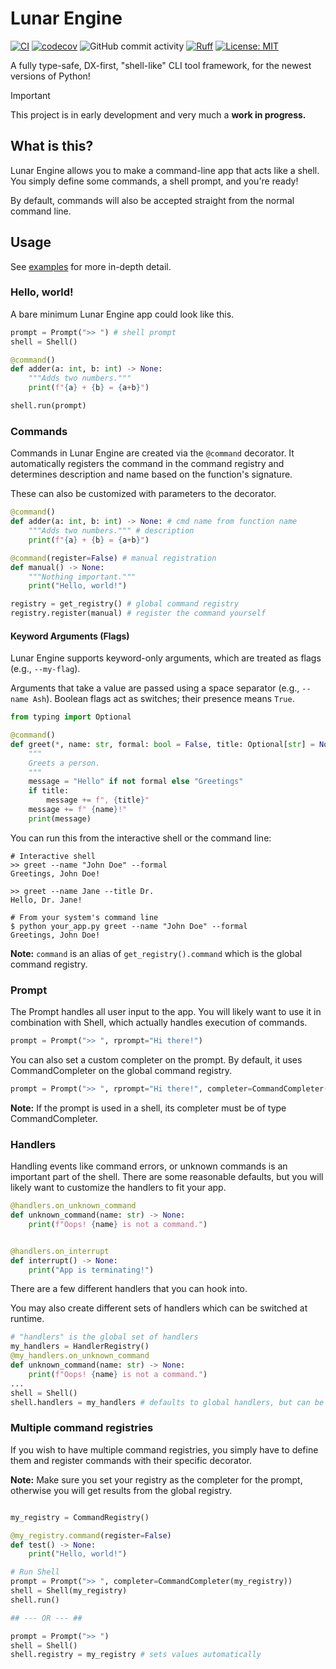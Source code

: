 # Lunar Engine

[![CI](https://github.com/morsznetik/lunar-engine/actions/workflows/ci.yml/badge.svg)](https://github.com/morsznetik/lunar-engine/actions/workflows/ci.yml)
[![codecov](https://codecov.io/gh/morsznetik/lunar-engine/graph/badge.svg?token=SSGLLM4POZ)](https://codecov.io/gh/morsznetik/lunar-engine)
![GitHub commit activity](https://img.shields.io/github/commit-activity/w/morsznetik/lunar-engine)
[![Ruff](https://img.shields.io/endpoint?url=https://raw.githubusercontent.com/astral-sh/ruff/main/assets/badge/v2.json)](https://github.com/astral-sh/ruff)
[![License: MIT](https://img.shields.io/badge/License-MIT-yellow.svg)](https://opensource.org/licenses/MIT)

A fully type-safe, DX-first, "shell-like" CLI tool framework, for the newest versions of Python!

> [!IMPORTANT]
> This project is in early development and very much a **work in progress.**

## What is this?

Lunar Engine allows you to make a command-line app that acts like a shell. You simply define some commands, a shell prompt, and you're ready!

By default, commands will also be accepted straight from the normal command line.

## Usage

See [examples](https://github.com/morsznetik/lunar-engine/tree/master/examples) for more in-depth detail.

### Hello, world!

A bare minimum Lunar Engine app could look like this.

```python
prompt = Prompt(">> ") # shell prompt
shell = Shell()

@command()
def adder(a: int, b: int) -> None:
    """Adds two numbers."""
    print(f"{a} + {b} = {a+b}")

shell.run(prompt)

```

### Commands

Commands in Lunar Engine are created via the `@command` decorator. It automatically registers the command in the command registry and determines description and name based on the function's signature.

These can also be customized with parameters to the decorator.

```python
@command()
def adder(a: int, b: int) -> None: # cmd name from function name
    """Adds two numbers.""" # description
    print(f"{a} + {b} = {a+b}")

@command(register=False) # manual registration
def manual() -> None:
    """Nothing important."""
    print("Hello, world!")

registry = get_registry() # global command registry
registry.register(manual) # register the command yourself
```

#### Keyword Arguments (Flags)

Lunar Engine supports keyword-only arguments, which are treated as flags (e.g., `--my-flag`).

Arguments that take a value are passed using a space separator (e.g., `--name Ash`). Boolean flags act as switches; their presence means `True`.

```python
from typing import Optional

@command()
def greet(*, name: str, formal: bool = False, title: Optional[str] = None):
    """
    Greets a person.
    """
    message = "Hello" if not formal else "Greetings"
    if title:
        message += f", {title}"
    message += f" {name}!"
    print(message)

```

You can run this from the interactive shell or the command line:

```shell
# Interactive shell
>> greet --name "John Doe" --formal
Greetings, John Doe!

>> greet --name Jane --title Dr.
Hello, Dr. Jane!

# From your system's command line
$ python your_app.py greet --name "John Doe" --formal
Greetings, John Doe!
```

**Note:** `command` is an alias of `get_registry().command` which is the global command registry.

### Prompt

The Prompt handles all user input to the app. You will likely want to use it in combination with Shell, which actually handles execution of commands.

```python
prompt = Prompt(">> ", rprompt="Hi there!")
```

You can also set a custom completer on the prompt. By default, it uses CommandCompleter on the global command registry.

```python
prompt = Prompt(">> ", rprompt="Hi there!", completer=CommandCompleter())
```

**Note:** If the prompt is used in a shell, its completer must be of type CommandCompleter.

### Handlers

Handling events like command errors, or unknown commands is an important part of the shell. There are some reasonable defaults, but you will likely want to customize the handlers to fit your app.

```python
@handlers.on_unknown_command
def unknown_command(name: str) -> None:
    print(f"Oops! {name} is not a command.")


@handlers.on_interrupt
def interrupt() -> None:
    print("App is terminating!")

```

There are a few different handlers that you can hook into.

You may also create different sets of handlers which can be switched at runtime.

```python
# "handlers" is the global set of handlers
my_handlers = HandlerRegistry()
@my_handlers.on_unknown_command
def unknown_command(name: str) -> None:
    print(f"Oops! {name} is not a command.")
...
shell = Shell()
shell.handlers = my_handlers # defaults to global handlers, but can be switched at runtime
```

### Multiple command registries

If you wish to have multiple command registries, you simply have to define them and register commands with their specific decorator.

**Note:** Make sure you set your registry as the completer for the prompt, otherwise you will get results from the global registry.

```python

my_registry = CommandRegistry()

@my_registry.command(register=False)
def test() -> None:
    print("Hello, world!")

# Run Shell
prompt = Prompt(">> ", completer=CommandCompleter(my_registry))
shell = Shell(my_registry)
shell.run()

## --- OR --- ##

prompt = Prompt(">> ")
shell = Shell()
shell.registry = my_registry # sets values automatically

```
